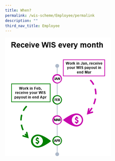 ```yaml
---
title: When?
permalink: /wis-scheme/Employee/permalink
description: ""
third_nav_title: Employee
---
```

![](/images/WIS15.png)